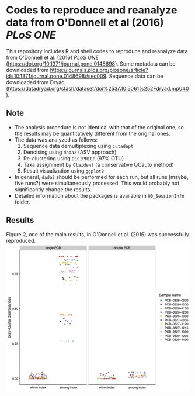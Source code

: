 # Codes to reproduce and reanalyze data from O'Donnell et al (2016) _PLoS ONE_
This repository includes R and shell codes to reproduce and reanalyze data from O'Donnell et al. (2016) _PLoS ONE_ (https://doi.org/10.1371/journal.pone.0148698). Some metadata can be downloaded from https://journals.plos.org/plosone/article?id=10.1371/journal.pone.0148698#sec009. Sequence data can be downloaded from Dryad (https://datadryad.org/stash/dataset/doi%253A10.5061%252Fdryad.mp040).

## Note
- The analysis procedure is not identical with that of the original one, so the results may be quantitatively different from the original ones.
- The data was analyzed as follows:
    1. Sequence data demultiplexing using `cutadapt`
    2. Denoising using `dada2` (ASV approach)
    3. Re-clustering using `DECIPHIER` (97% OTU)
    4. Taxa assignment by `Claident` (a conservative QCauto method)
    5. Result visualization using `ggplot2`
- In general, `dada2` should be performed for each run, but all runs (maybe, five runs?) were simultaneously processed. This would probably not significantly change the results. 
- Detailed information about the packages is available in `00_SessionInfo` folder.

## Results
Figure 2, one of the main results, in O'Donnell et al. (2016) was successfully reproduced.
<img src="img/Reproduce_ODonnell2016_Fig2.png" width="800px">

